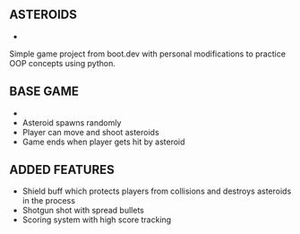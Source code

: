## ASTEROIDS ##
-
Simple game project from boot.dev with personal modifications to practice OOP concepts using python.


## BASE GAME ## 
-
- Asteroid spawns randomly
- Player can move and shoot asteroids
- Game ends when player gets hit by asteroid
  
## ADDED FEATURES ##
- Shield buff which protects players from collisions and destroys asteroids in the process
- Shotgun shot with spread bullets
- Scoring system with high score tracking
